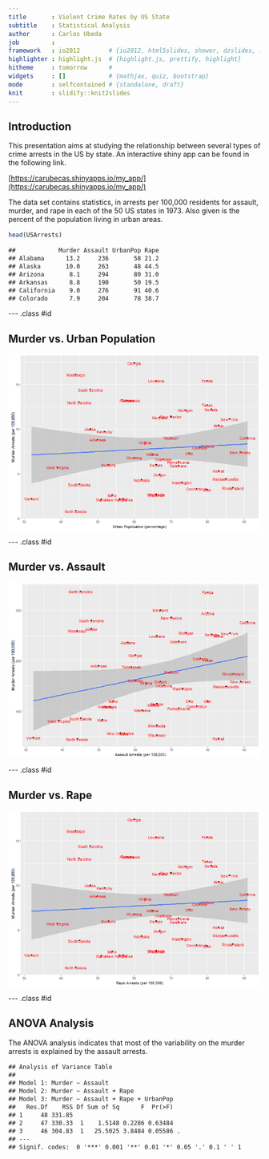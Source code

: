 ```yaml
---
title       : Violent Crime Rates by US State
subtitle    : Statistical Analysis
author      : Carlos Ubeda
job         : 
framework   : io2012        # {io2012, html5slides, shower, dzslides, ...}
highlighter : highlight.js  # {highlight.js, prettify, highlight}
hitheme     : tomorrow      # 
widgets     : []            # {mathjax, quiz, bootstrap}
mode        : selfcontained # {standalone, draft}
knit        : slidify::knit2slides
---
```


## Introduction

This presentation aims at studying the relationship between several types of crime arrests in the US by state. An interactive shiny app can be found in the following link.

[https://carubecas.shinyapps.io/my_app/](https://carubecas.shinyapps.io/my_app/)

The data set contains statistics, in arrests per 100,000 residents for assault, murder, and rape in each of the 50 US states in 1973. Also given is the percent of the population living in urban areas.


```r
head(USArrests)
```

```
##            Murder Assault UrbanPop Rape
## Alabama      13.2     236       58 21.2
## Alaska       10.0     263       48 44.5
## Arizona       8.1     294       80 31.0
## Arkansas      8.8     190       50 19.5
## California    9.0     276       91 40.6
## Colorado      7.9     204       78 38.7
```

--- .class #id 

## Murder vs. Urban Population

<img src="assets/fig/unnamed-chunk-2-1.png" title="plot of chunk unnamed-chunk-2" alt="plot of chunk unnamed-chunk-2" style="display: block; margin: auto;" />

--- .class #id 

## Murder vs. Assault

<img src="assets/fig/unnamed-chunk-3-1.png" title="plot of chunk unnamed-chunk-3" alt="plot of chunk unnamed-chunk-3" style="display: block; margin: auto;" />

--- .class #id 

## Murder vs. Rape

<img src="assets/fig/unnamed-chunk-4-1.png" title="plot of chunk unnamed-chunk-4" alt="plot of chunk unnamed-chunk-4" style="display: block; margin: auto;" />

--- .class #id 

## ANOVA Analysis

The ANOVA analysis indicates that most of the variability on the murder arrests is explained by the assault arrests.


```
## Analysis of Variance Table
## 
## Model 1: Murder ~ Assault
## Model 2: Murder ~ Assault + Rape
## Model 3: Murder ~ Assault + Rape + UrbanPop
##   Res.Df    RSS Df Sum of Sq      F  Pr(>F)  
## 1     48 331.85                              
## 2     47 330.33  1    1.5148 0.2286 0.63484  
## 3     46 304.83  1   25.5025 3.8484 0.05586 .
## ---
## Signif. codes:  0 '***' 0.001 '**' 0.01 '*' 0.05 '.' 0.1 ' ' 1
```
